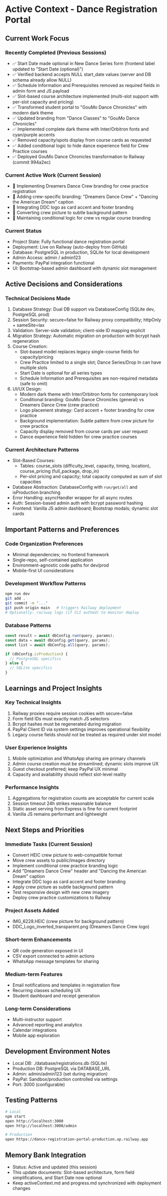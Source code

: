 # Active Context - Dance Registration Portal

## Current Work Focus

### Recently Completed (Previous Sessions)
- ✅ Start Date made optional in New Dance Series form (frontend label updated to "Start Date (optional)")
- ✅ Verified backend accepts NULL start_date values (server and DB schema already allow NULL)
- ✅ Schedule Information and Prerequisites removed as required fields in admin form and JS payload
- ✅ Slot-based course architecture implemented (multi-slot support with per-slot capacity and pricing)
- ✅ Transformed student portal to "GouMo Dance Chronicles" with modern dark theme
- ✅ Updated branding from "Dance Classes" to "GouMo Dance Chronicles" 
- ✅ Implemented complete dark theme with Inter/Orbitron fonts and cyan/purple accents
- ✅ Removed capacity/spots display from course cards as requested
- ✅ Added conditional logic to hide dance experience field for Crew Practice courses
- ✅ Deployed GouMo Dance Chronicles transformation to Railway (commit 994a2ec)

### Current Active Work (Current Session)
- 🔄 Implementing Dreamers Dance Crew branding for crew practice registration
- 🔄 Adding crew-specific branding: "Dreamers Dance Crew" + "Dancing the American Dream" caption
- 🔄 Integrating DDC logo as card accent and footer branding
- 🔄 Converting crew picture to subtle background pattern
- 🔄 Maintaining conditional logic for crew vs regular course branding

### Current Status
- Project State: Fully functional dance registration portal
- Deployment: Live on Railway (auto-deploy from GitHub)
- Database: PostgreSQL in production, SQLite for local development
- Admin Access: admin / admin123
- Payments: PayPal integration functional
- UI: Bootstrap-based admin dashboard with dynamic slot management

## Active Decisions and Considerations

### Technical Decisions Made
1. Database Strategy: Dual DB support via DatabaseConfig (SQLite dev, PostgreSQL prod)
2. Session Security: secure=false for Railway proxy compatibility; httpOnly + sameSite=lax
3. Validation: Server-side validation; client-side ID mapping explicit
4. Migration Strategy: Automatic migration on production with bcrypt hash regeneration
5. Course Creation:
   - Slot-based model replaces legacy single-course fields for capacity/pricing
   - Crew Practice limited to a single slot; Dance Series/Drop In can have multiple slots
   - Start Date is optional for all series types
   - Schedule Information and Prerequisites are non-required metadata (safe to omit)
6. UI/UX Design:
   - Modern dark theme with Inter/Orbitron fonts for contemporary look
   - Conditional branding: GouMo Dance Chronicles (general) vs Dreamers Dance Crew (crew practice)
   - Logo placement strategy: Card accent + footer branding for crew practice
   - Background implementation: Subtle pattern from crew picture for crew practice
   - Capacity display removed from course cards per user request
   - Dance experience field hidden for crew practice courses

### Current Architecture Patterns
- Slot-Based Courses:
  - Tables: course_slots (difficulty_level, capacity, timing, location), course_pricing (full_package, drop_in)
  - Per-slot pricing and capacity; total capacity computed as sum of slot capacities
- Database Abstraction: DatabaseConfig with `run/get/all` and isProduction branching
- Error Handling: asyncHandler wrapper for all async routes
- Auth: Session-based admin auth with bcrypt password hashing
- Frontend: Vanilla JS admin dashboard; Bootstrap modals; dynamic slot cards

## Important Patterns and Preferences

### Code Organization Preferences
- Minimal dependencies; no frontend framework
- Single-repo, self-contained application
- Environment-agnostic code paths for dev/prod
- Mobile-first UI considerations

### Development Workflow Patterns
```bash
npm run dev
git add .
git commit -m "..."
git push origin main   # triggers Railway deployment
# Optionally: railway logs (if CLI authed) to monitor deploy
```

### Database Patterns
```javascript
const result = await dbConfig.run(query, params);
const data = await dbConfig.get(query, params);
const list = await dbConfig.all(query, params);

if (dbConfig.isProduction) {
  // PostgreSQL specifics
} else {
  // SQLite specifics
}
```

## Learnings and Project Insights

### Key Technical Insights
1. Railway proxies require session cookies with secure=false
2. Form field IDs must exactly match JS selectors
3. Bcrypt hashes must be regenerated during migration
4. PayPal Client ID via system settings improves operational flexibility
5. Legacy course fields should not be treated as required under slot model

### User Experience Insights
1. Mobile optimization and WhatsApp sharing are primary channels
2. Admin course creation must be streamlined; dynamic slots improve UX
3. Guest checkout preferred; keep PayPal UX minimal
4. Capacity and availability should reflect slot-level reality

### Performance Insights
1. Aggregations for registration counts are acceptable for current scale
2. Session timeout 24h strikes reasonable balance
3. Static asset serving from Express is fine for current footprint
4. Vanilla JS remains performant and lightweight

## Next Steps and Priorities

### Immediate Tasks (Current Session)
- Convert HEIC crew picture to web-compatible format
- Move crew assets to public/images directory
- Implement conditional crew practice branding logic
- Add "Dreamers Dance Crew" header and "Dancing the American Dream" caption
- Integrate DDC logo as card accent and footer branding
- Apply crew picture as subtle background pattern
- Test responsive design with new crew imagery
- Deploy crew practice customizations to Railway

### Project Assets Added
- IMG_6228.HEIC (crew picture for background pattern)
- DDC_Logo_inverted_transparent.png (Dreamers Dance Crew logo)

### Short-term Enhancements
- QR code generation exposed in UI
- CSV export connected to admin actions
- WhatsApp message templates for sharing

### Medium-term Features
- Email notifications and templates in registration flow
- Recurring classes scheduling UX
- Student dashboard and receipt generation

### Long-term Considerations
- Multi-instructor support
- Advanced reporting and analytics
- Calendar integrations
- Mobile app exploration

## Development Environment Notes

- Local DB: ./database/registrations.db (SQLite)
- Production DB: PostgreSQL via DATABASE_URL
- Admin: admin/admin123 (set during migration)
- PayPal: Sandbox/production controlled via settings
- Port: 3000 (configurable)

## Testing Patterns
```bash
# Local
npm start
open http://localhost:3000
open http://localhost:3000/admin

# Production
open https://dance-registration-portal-production.up.railway.app
```

## Memory Bank Integration
- Status: Active and updated (this session)
- This update documents: Slot-based architecture, form field simplifications, and Start Date now optional
- Keep activeContext.md and progress.md synchronized with deployment changes
